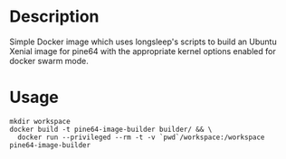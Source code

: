 Description
===========
Simple Docker image which uses longsleep's scripts to build an Ubuntu Xenial image for pine64 with the appropriate kernel options enabled for docker swarm mode.


Usage
=====
    
    mkdir workspace
    docker build -t pine64-image-builder builder/ && \
      docker run --privileged --rm -t -v `pwd`/workspace:/workspace pine64-image-builder
